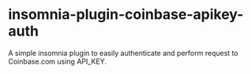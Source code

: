 # insomnia-plugin-coinbase-apikey-auth
A simple insomnia plugin to easily authenticate and perform request to Coinbase.com using API_KEY.

